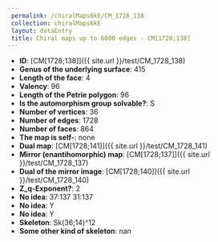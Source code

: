 ```yaml
--- 
 permalink: /chiralMaps6kE/CM_1728_138 
 collection: chiralMaps6kE
 layout: dataEntry
 title: Chiral maps up to 6000 edges - CM[1728;138]
---
```


- **ID**: [CM[1728;138]]({{ site.url }}/test/CM_1728_138)
- **Genus of the underlying surface**: 415
- **Length of the face**: 4
- **Valency**: 96
- **Length of the Petrie polygon**: 96
- **Is the automorphism group solvable?**: S
- **Number of vertices**: 36
- **Number of edges**: 1728
- **Number of faces**: 864
- **The map is self-**: none
- **Dual map**: [CM[1728;141]]({{ site.url }}/test/CM_1728_141)
- **Mirror (enantihomorphic) map**: [CM[1728;137]]({{ site.url }}/test/CM_1728_137)
- **Dual of the mirror image**: [CM[1728;140]]({{ site.url }}/test/CM_1728_140)
- **Z_q-Exponent?**: 2
- **No idea**:  37:137 31:137
- **No idea**: Y
- **No idea**: Y
- **Skeleton**: Sk(36;14)^12
- **Some other kind of skeleton**: nan
